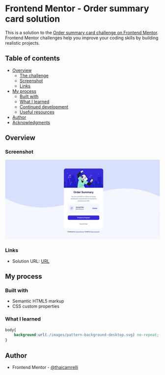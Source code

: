 # Frontend Mentor - Order summary card solution

This is a solution to the [Order summary card challenge on Frontend Mentor](https://www.frontendmentor.io/challenges/order-summary-component-QlPmajDUj). Frontend Mentor challenges help you improve your coding skills by building realistic projects. 

## Table of contents

- [Overview](#overview)
  - [The challenge](#the-challenge)
  - [Screenshot](#screenshot)
  - [Links](#links)
- [My process](#my-process)
  - [Built with](#built-with)
  - [What I learned](#what-i-learned)
  - [Continued development](#continued-development)
  - [Useful resources](#useful-resources)
- [Author](#author)
- [Acknowledgments](#acknowledgments)

## Overview

### Screenshot

![Screenshot](./images/screenshot-order.png)

### Links

- Solution URL: [URL](https://thaicamarelli.github.io/order-summary-component/)

## My process

### Built with

- Semantic HTML5 markup
- CSS custom properties

### What I learned

```css
body{
    background:url(./images/pattern-background-desktop.svg) no-repeat;
}
```

## Author

- Frontend Mentor - [@thaicamrelli](https://www.frontendmentor.io/profile/yourusername)



